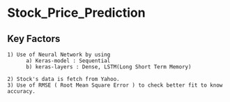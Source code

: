 # Stock_Price_Prediction

## Key Factors
    1) Use of Neural Network by using 
          a) Keras-model : Sequential 
          b) keras-layers : Dense, LSTM(Long Short Term Memory)
          
    2) Stock's data is fetch from Yahoo.
    3) Use of RMSE ( Root Mean Square Error ) to check better fit to know accuracy.
